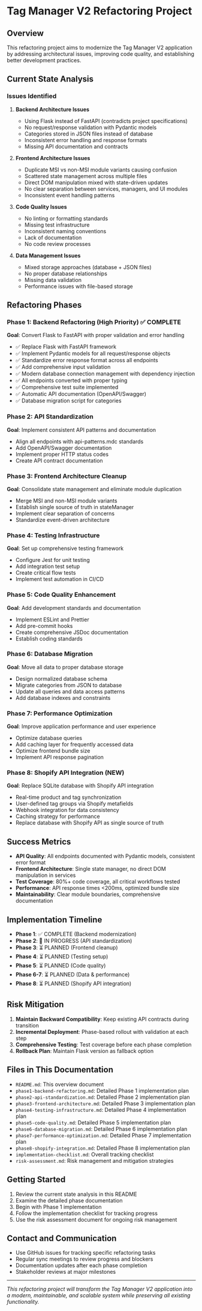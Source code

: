 # Tag Manager V2 Refactoring Project

## Overview

This refactoring project aims to modernize the Tag Manager V2 application by addressing architectural issues, improving code quality, and establishing better development practices.

## Current State Analysis

### Issues Identified

1. **Backend Architecture Issues**

   - Using Flask instead of FastAPI (contradicts project specifications)
   - No request/response validation with Pydantic models
   - Categories stored in JSON files instead of database
   - Inconsistent error handling and response formats
   - Missing API documentation and contracts

2. **Frontend Architecture Issues**

   - Duplicate MSI vs non-MSI module variants causing confusion
   - Scattered state management across multiple files
   - Direct DOM manipulation mixed with state-driven updates
   - No clear separation between services, managers, and UI modules
   - Inconsistent event handling patterns

3. **Code Quality Issues**

   - No linting or formatting standards
   - Missing test infrastructure
   - Inconsistent naming conventions
   - Lack of documentation
   - No code review processes

4. **Data Management Issues**
   - Mixed storage approaches (database + JSON files)
   - No proper database relationships
   - Missing data validation
   - Performance issues with file-based storage

## Refactoring Phases

### Phase 1: Backend Refactoring (High Priority) ✅ COMPLETE

**Goal**: Convert Flask to FastAPI with proper validation and error handling

- ✅ Replace Flask with FastAPI framework
- ✅ Implement Pydantic models for all request/response objects
- ✅ Standardize error response format across all endpoints
- ✅ Add comprehensive input validation
- ✅ Modern database connection management with dependency injection
- ✅ All endpoints converted with proper typing
- ✅ Comprehensive test suite implemented
- ✅ Automatic API documentation (OpenAPI/Swagger)
- ✅ Database migration script for categories

### Phase 2: API Standardization

**Goal**: Implement consistent API patterns and documentation

- Align all endpoints with api-patterns.mdc standards
- Add OpenAPI/Swagger documentation
- Implement proper HTTP status codes
- Create API contract documentation

### Phase 3: Frontend Architecture Cleanup

**Goal**: Consolidate state management and eliminate module duplication

- Merge MSI and non-MSI module variants
- Establish single source of truth in stateManager
- Implement clear separation of concerns
- Standardize event-driven architecture

### Phase 4: Testing Infrastructure

**Goal**: Set up comprehensive testing framework

- Configure Jest for unit testing
- Add integration test setup
- Create critical flow tests
- Implement test automation in CI/CD

### Phase 5: Code Quality Enhancement

**Goal**: Add development standards and documentation

- Implement ESLint and Prettier
- Add pre-commit hooks
- Create comprehensive JSDoc documentation
- Establish coding standards

### Phase 6: Database Migration

**Goal**: Move all data to proper database storage

- Design normalized database schema
- Migrate categories from JSON to database
- Update all queries and data access patterns
- Add database indexes and constraints

### Phase 7: Performance Optimization

**Goal**: Improve application performance and user experience

- Optimize database queries
- Add caching layer for frequently accessed data
- Optimize frontend bundle size
- Implement API response pagination

### Phase 8: Shopify API Integration (NEW)

**Goal**: Replace SQLite database with Shopify API integration

- Real-time product and tag synchronization
- User-defined tag groups via Shopify metafields
- Webhook integration for data consistency
- Caching strategy for performance
- Replace database with Shopify API as single source of truth

## Success Metrics

- **API Quality**: All endpoints documented with Pydantic models, consistent error format
- **Frontend Architecture**: Single state manager, no direct DOM manipulation in services
- **Test Coverage**: 80%+ code coverage, all critical workflows tested
- **Performance**: API response times <200ms, optimized bundle size
- **Maintainability**: Clear module boundaries, comprehensive documentation

## Implementation Timeline

- **Phase 1**: ✅ COMPLETE (Backend modernization)
- **Phase 2**: 🔄 IN PROGRESS (API standardization)
- **Phase 3**: ⏳ PLANNED (Frontend cleanup)
- **Phase 4**: ⏳ PLANNED (Testing setup)
- **Phase 5**: ⏳ PLANNED (Code quality)
- **Phase 6-7**: ⏳ PLANNED (Data & performance)
- **Phase 8**: ⏳ PLANNED (Shopify API integration)

## Risk Mitigation

1. **Maintain Backward Compatibility**: Keep existing API contracts during transition
2. **Incremental Deployment**: Phase-based rollout with validation at each step
3. **Comprehensive Testing**: Test coverage before each phase completion
4. **Rollback Plan**: Maintain Flask version as fallback option

## Files in This Documentation

- `README.md`: This overview document
- `phase1-backend-refactoring.md`: Detailed Phase 1 implementation plan
- `phase2-api-standardization.md`: Detailed Phase 2 implementation plan
- `phase3-frontend-architecture.md`: Detailed Phase 3 implementation plan
- `phase4-testing-infrastructure.md`: Detailed Phase 4 implementation plan
- `phase5-code-quality.md`: Detailed Phase 5 implementation plan
- `phase6-database-migration.md`: Detailed Phase 6 implementation plan
- `phase7-performance-optimization.md`: Detailed Phase 7 implementation plan
- `phase8-shopify-integration.md`: Detailed Phase 8 implementation plan
- `implementation-checklist.md`: Overall tracking checklist
- `risk-assessment.md`: Risk management and mitigation strategies

## Getting Started

1. Review the current state analysis in this README
2. Examine the detailed phase documentation
3. Begin with Phase 1 implementation
4. Follow the implementation checklist for tracking progress
5. Use the risk assessment document for ongoing risk management

## Contact and Communication

- Use GitHub issues for tracking specific refactoring tasks
- Regular sync meetings to review progress and blockers
- Documentation updates after each phase completion
- Stakeholder reviews at major milestones

---

_This refactoring project will transform the Tag Manager V2 application into a modern, maintainable, and scalable system while preserving all existing functionality._
